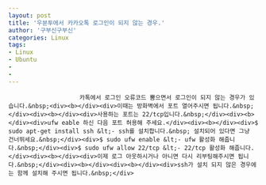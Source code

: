 ```yaml
---
layout: post
title: '우분투에서 카카오톡 로그인이 되지 않는 경우.'
author: '구부신구부신'
categories: Linux
tags:
- Linux
- Ubuntu
-
- 
---
```



<script> location.href='https://cafe.naver.com/develoid/833025' ; </script>


















						카톡에서 로그인 오류코드 뿜으면서 로그인이 되지 않는 경우가 있습니다.&nbsp;<div><b></div><div>이때는 방화벽에서 포트 열어주시면 됩니다.&nbsp;</div><div><b></div><div>사용하는 포트는 22/tcp입니다.&nbsp;</div><div><b></div><div>ufw eable 하신 다음 포트 허용해 주세요.</div><div><b></div><div>$ sudo apt-get install ssh &lt;- ssh를 설치합니다.&nbsp; 설치되어 있다면 그냥 건너뛰세요.&nbsp;</div><div>$ sudo ufw enable &lt;- ufw 활성화 해줍니다.&nbsp;</div><div>$ sudo ufw allow 22/tcp &lt;- 22/tcp 활성화 해줍니다.</div><div><b></div><div>이제 로그 아웃하시거나 아니면 다시 리부팅해주시면 됩니다.&nbsp;</div><div><b></div><div><b></div><div>ssh가 설치 되지 않은 경우에는 함께 설치해 주시면 됩니다.&nbsp;</div>

